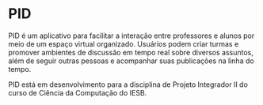 # PID

PID é um aplicativo para facilitar a interação entre professores e alunos por meio de um espaço virtual organizado. Usuários podem criar turmas e promover ambientes de discussão em tempo real sobre diversos assuntos, além de seguir outras pessoas e acompanhar suas publicações na linha do tempo.

PID está em desenvolvimento para a disciplina de Projeto Integrador II do curso de Ciência da Computação do IESB.